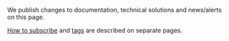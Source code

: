 We publish changes to documentation, technical solutions and news/alerts on this page.

[How to subscribe](/api-dokumentasjon/om/varsler) and [tags](/api-dokumentasjon/nyheter-og-driftsvarsler/tags) are described on separate pages.